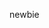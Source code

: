 newbie

<!---
sumartyo/sumartyo is a ✨ special ✨ repository because its `README.md` (this file) appears on your GitHub profile.
You can click the Preview link to take a look at your changes.
--->
